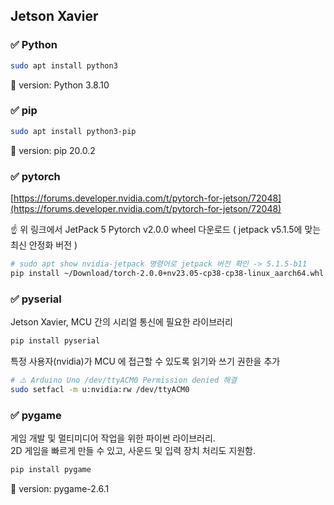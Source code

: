 ## Jetson Xavier

### ✅ **Python**
```bash
sudo apt install python3
```
🚀 version: Python 3.8.10

### ✅ **pip**
```bash
sudo apt install python3-pip
```
🚀 version: pip 20.0.2

### ✅ **pytorch**
[https://forums.developer.nvidia.com/t/pytorch-for-jetson/72048](https://forums.developer.nvidia.com/t/pytorch-for-jetson/72048)

☝️ 위 링크에서 JetPack 5 Pytorch v2.0.0 wheel 다운로드
( jetpack v5.1.5에 맞는 최신 안정화 버전 ) 
```bash
# sudo apt show nvidia-jetpack 명령어로 jetpack 버전 확인 -> 5.1.5-b11
pip install ~/Download/torch-2.0.0+nv23.05-cp38-cp38-linux_aarch64.whl
```

### ✅ **pyserial**
Jetson Xavier, MCU 간의 시리얼 통신에 필요한 라이브러리
```bash
pip install pyserial
```
특정 사용자(nvidia)가 MCU 에 접근할 수 있도록 읽기와 쓰기 권한을 추가
```bash
# ⚠️ Arduino Uno /dev/ttyACM0 Permission denied 해결
sudo setfacl -m u:nvidia:rw /dev/ttyACM0
```

### ✅ **pygame**  
게임 개발 및 멀티미디어 작업을 위한 파이썬 라이브러리.  
2D 게임을 빠르게 만들 수 있고, 사운드 및 입력 장치 처리도 지원함.

```bash
pip install pygame
```
🚀 version: pygame-2.6.1